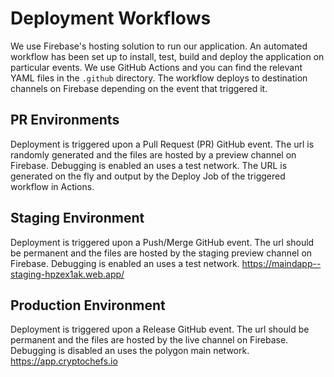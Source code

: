 # Deployment Workflows
We use Firebase's hosting solution to run our application. An automated workflow has been set up to install, test, 
build and deploy the application on particular events. We use GitHub Actions and you can find the relevant YAML files 
in the `.github` directory. The workflow deploys to destination channels on Firebase depending on the event that 
triggered it.

## PR Environments 
Deployment is triggered upon a Pull Request (PR) GitHub event. The url is randomly generated and the files
are hosted by a preview channel on Firebase. Debugging is enabled an uses a test network.
The URL is generated on the fly and output by the Deploy Job of the triggered workflow in Actions.

## Staging Environment
Deployment is triggered upon a Push/Merge GitHub event. The url should be permanent and the files
are hosted by the staging preview channel on Firebase. Debugging is enabled an uses a test network.
https://maindapp--staging-hpzex1ak.web.app/

## Production Environment
Deployment is triggered upon a Release GitHub event. The url should be permanent and the files
are hosted by the live channel on Firebase. Debugging is disabled an uses the polygon main network.
https://app.cryptochefs.io